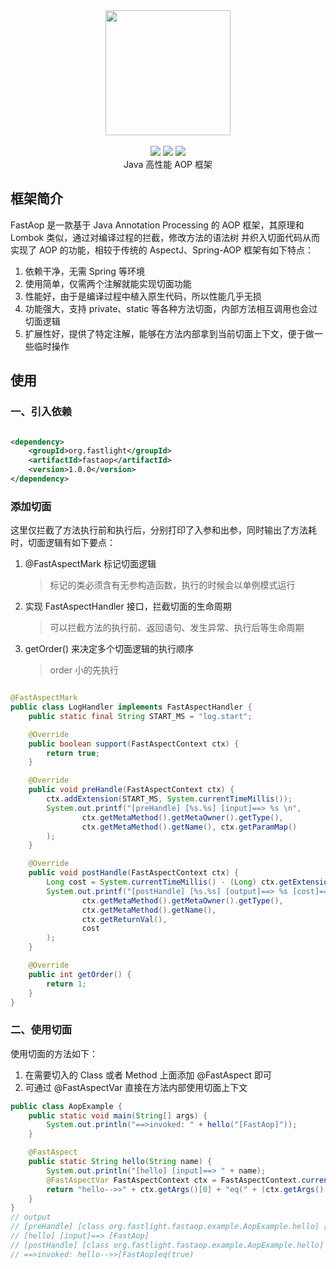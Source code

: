 <div align=center>
<img width="200px;" src="http://pan.sudoyc.com:7878/apps/files_sharing/publicpreview/Qr46Q49Gg3gDWqH?x=3710&y=1192&a=true&file=logo.png&scalingup=0"/>
</div>
<br/>

<div align=center>
<img src="https://img.shields.io/badge/licenes-MIT-brightgreen.svg"/>
<img src="https://img.shields.io/badge/jdk-1.8-brightgreen.svg"/>
<img src="https://img.shields.io/badge/release-master-brightgreen.svg"/>
</div>

<div align=center>
Java 高性能 AOP 框架
</div>

## 框架简介

FastAop 是一款基于 Java Annotation Processing 的 AOP 框架，其原理和 Lombok 类似，通过对编译过程的拦截，修改方法的语法树 并织入切面代码从而实现了 AOP 的功能，相较于传统的
AspectJ、Spring-AOP 框架有如下特点：

1. 依赖干净，无需 Spring 等环境
1. 使用简单，仅需两个注解就能实现切面功能
1. 性能好，由于是编译过程中植入原生代码，所以性能几乎无损
1. 功能强大，支持 private、static 等各种方法切面，内部方法相互调用也会过切面逻辑
1. 扩展性好，提供了特定注解，能够在方法内部拿到当前切面上下文，便于做一些临时操作

## 使用

### 一、引入依赖

```xml

<dependency>
    <groupId>org.fastlight</groupId>
    <artifactId>fastaop</artifactId>
    <version>1.0.0</version>
</dependency>
```

### 添加切面

这里仅拦截了方法执行前和执行后，分别打印了入参和出参，同时输出了方法耗时，切面逻辑有如下要点：

1. @FastAspectMark 标记切面逻辑
   > 标记的类必须含有无参构造函数，执行的时候会以单例模式运行
1. 实现 FastAspectHandler 接口，拦截切面的生命周期
   > 可以拦截方法的执行前、返回语句、发生异常、执行后等生命周期
1. getOrder() 来决定多个切面逻辑的执行顺序
   > order 小的先执行

```java

@FastAspectMark
public class LogHandler implements FastAspectHandler {
    public static final String START_MS = "log.start";

    @Override
    public boolean support(FastAspectContext ctx) {
        return true;
    }

    @Override
    public void preHandle(FastAspectContext ctx) {
        ctx.addExtension(START_MS, System.currentTimeMillis());
        System.out.printf("[preHandle] [%s.%s] [input]==> %s \n",
                ctx.getMetaMethod().getMetaOwner().getType(),
                ctx.getMetaMethod().getName(), ctx.getParamMap()
        );
    }

    @Override
    public void postHandle(FastAspectContext ctx) {
        Long cost = System.currentTimeMillis() - (Long) ctx.getExtension(START_MS);
        System.out.printf("[postHandle] [%s.%s] [output]==> %s [cost]==> %sms \n",
                ctx.getMetaMethod().getMetaOwner().getType(),
                ctx.getMetaMethod().getName(),
                ctx.getReturnVal(),
                cost
        );
    }

    @Override
    public int getOrder() {
        return 1;
    }
}
```

### 二、使用切面

使用切面的方法如下：

1. 在需要切入的 Class 或者 Method 上面添加 @FastAspect 即可
1. 可通过 @FastAspectVar 直接在方法内部使用切面上下文

```java
public class AopExample {
    public static void main(String[] args) {
        System.out.println("==>invoked: " + hello("[FastAop]"));
    }

    @FastAspect
    public static String hello(String name) {
        System.out.println("[hello] [input]==> " + name);
        @FastAspectVar FastAspectContext ctx = FastAspectContext.currentContext();
        return "hello-->>" + ctx.getArgs()[0] + "eq(" + (ctx.getArgs()[0] == name) + ")";
    }
}
// output
// [preHandle] [class org.fastlight.fastaop.example.AopExample.hello] [input]==> {name=[FastAop]}
// [hello] [input]==> [FastAop]
// [postHandle] [class org.fastlight.fastaop.example.AopExample.hello] [output]==> hello-->>[FastAop]eq(true) [cost]==> 9ms
// ==>invoked: hello-->>[FastAop]eq(true)
```